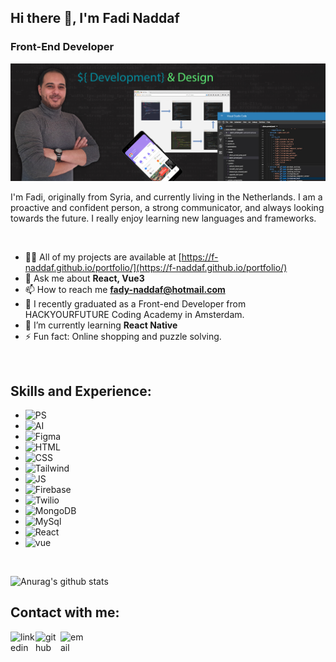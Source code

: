## Hi there 👋, I'm Fadi Naddaf
### Front-End Developer
![Design and Development](https://github.com/F-Naddaf/F-Naddaf/blob/main/GitHub%20Profile%20banner.jpg)

I'm Fadi, originally from Syria, and currently living in the Netherlands.
I am a proactive and confident person, a strong communicator, and always looking towards the future.
I really enjoy learning new languages and frameworks.

<br />

- 👨‍💻 All of my projects are available at [https://f-naddaf.github.io/portfolio/](https://f-naddaf.github.io/portfolio/)
- 💬 Ask me about **React, Vue3**
- 📫 How to reach me **fady-naddaf@hotmail.com**
- 🌱 I recently graduated as a Front-end Developer from HACKYOURFUTURE Coding Academy in Amsterdam.
- 🌱 I’m currently learning **React Native**
- ⚡ Fun fact: Online shopping and puzzle solving. 
<br />

## Skills and Experience:

* <img src="https://i.ibb.co/drkrvgj/PS.png" alt="PS" border="0">
* <img src="https://i.ibb.co/Yk3X8LB/AI.png" alt="AI" border="0">
* <img src="https://i.ibb.co/qYCdjyj/Figma.png" alt="Figma" border="0">
* <img src="https://i.ibb.co/hsmfNXD/HTML.png" alt="HTML" border="0">
* <img src="https://i.ibb.co/ZBcK7xj/CSS.png" alt="CSS" border="0">
* <img src="https://i.ibb.co/khqkNSD/Tailwind.png" alt="Tailwind" border="0">
* <img src="https://i.ibb.co/wpPy0PB/JS.png" alt="JS" border="0">
* <img src="https://i.ibb.co/g7Jzyrk/Firebase.png" alt="Firebase" border="0">
* <img src="https://i.ibb.co/MM20m2m/Twilio.png" alt="Twilio" border="0">
* <img src="https://i.ibb.co/Y8Ckr6K/MongoDB.png" alt="MongoDB" border="0">
* <img src="https://i.ibb.co/z8fxysT/MySql.png" alt="MySql" border="0">
* <img src="https://i.ibb.co/4Mbr1jw/React.png" alt="React" border="0">
* <img src="https://i.ibb.co/8BMCknT/vue.png" alt="vue" border="0">

<br />


![Anurag's github stats](https://github-readme-stats.vercel.app/api?username=F-Naddaf)
<br />

## Contact with me:
[<img align="left" alt="linkedin" width='40' src="https://i.ibb.co/BGjDBhD/linkedin.png">](https://www.linkedin.com/in/fadi-naddaf-a04ba7196/)  [<img align="left" alt="github" width='40' src="https://i.ibb.co/FzyTXhD/GitHub.png">](https://github.com/F-Naddaf)  [<img align="left" alt="email" width='40' src="https://i.ibb.co/f8rt3bQ/Email.png">](fady-naddaf@hotmail.com)  

